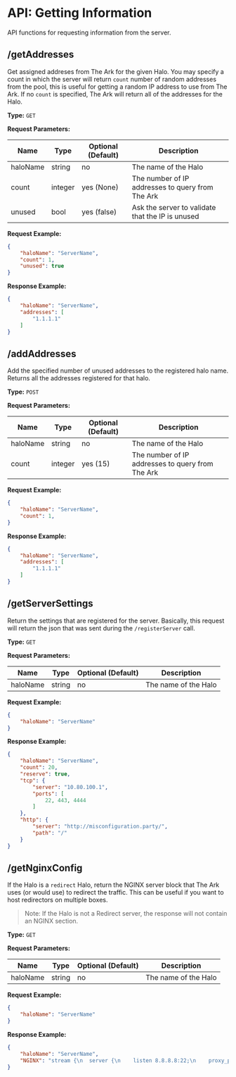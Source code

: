# API: Getting Information
API functions for requesting information from the server.

## /getAddresses
Get assigned addreses from The Ark for the given Halo. You may specify a count in which the server will return `count`
number of random addresses from the pool, this is useful for getting a random IP address to use from The Ark.
If no `count` is specified, The Ark will return all of the addresses for the Halo.

__Type:__ `GET`

__Request Parameters:__

| Name     | Type     | Optional (Default) | Description                                    |
|----------|----------|--------------------|------------------------------------------------|
| haloName | string   | no                 | The name of the Halo                           |
|  count   | integer  | yes (None)         | The number of IP addresses to query from The Ark |
|  unused  | bool     | yes (false)        | Ask the server to validate that the IP is unused |

__Request Example:__
```json
{
    "haloName": "ServerName",
    "count": 1,
    "unused": true
}
```

__Response Example:__
```json
{
    "haloName": "ServerName",
    "addresses": [
        "1.1.1.1"
    ]
}
```


## /addAddresses
Add the specified number of unused addresses to the registered halo name. Returns all the addresses registered
for that halo.

__Type:__ `POST`

__Request Parameters:__

| Name     | Type     | Optional (Default) | Description                                    |
|----------|----------|--------------------|------------------------------------------------|
| haloName | string   | no                 | The name of the Halo                           |
|  count   | integer  | yes (15)           | The number of IP addresses to query from The Ark |

__Request Example:__
```json
{
    "haloName": "ServerName",
    "count": 1,
}
```

__Response Example:__
```json
{
    "haloName": "ServerName",
    "addresses": [
        "1.1.1.1"
    ]
}
```

## /getServerSettings
Return the settings that are registered for the server. Basically, this request will return
the json that was sent during the `/registerServer` call.

__Type:__ `GET`

__Request Parameters:__

| Name     | Type     | Optional (Default) | Description                                    |
|----------|----------|--------------------|------------------------------------------------|
| haloName | string   | no                 | The name of the Halo                           |

__Request Example:__
```json
{
    "haloName": "ServerName"
}
```

__Response Example:__
```json
{
    "haloName": "ServerName",
    "count": 20,
    "reserve": true,
    "tcp": {
        "server": "10.80.100.1",
        "ports": [
            22, 443, 4444
        ]
    },
    "http": {
        "server": "http://misconfiguration.party/",
        "path": "/"
    }
}
```


## /getNginxConfig
If the Halo is a `redirect` Halo, return the NGINX server block that The Ark uses (or would use)
to redirect the traffic. This can be useful if you want to host redirectors on multiple boxes.

> Note: If the Halo is not a Redirect server, the response will not contain an NGINX section.

__Type:__ `GET`

__Request Parameters:__

| Name     | Type     | Optional (Default) | Description                                    |
|----------|----------|--------------------|------------------------------------------------|
| haloName | string   | no                 | The name of the Halo                           |

__Request Example:__
```json
{
    "haloName": "ServerName"
}
```

__Response Example:__
```json
{
    "haloName": "ServerName",
    "NGINX": "stream {\n  server {\n    listen 8.8.8.8:22;\n    proxy_pass 10.80.100.1:22;\n  }\n}"
}
```